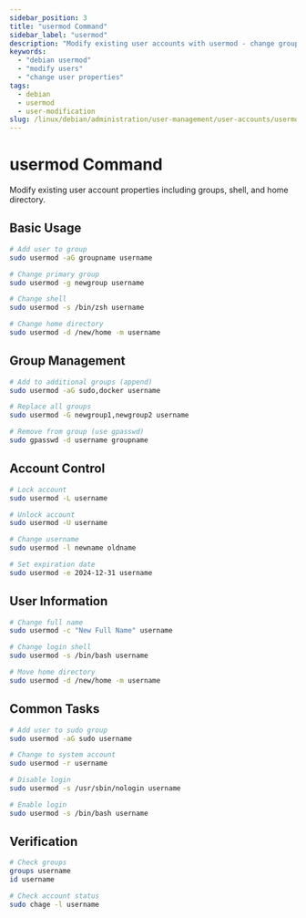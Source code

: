 ```yaml
---
sidebar_position: 3
title: "usermod Command"
sidebar_label: "usermod"
description: "Modify existing user accounts with usermod - change groups, shell, home directory, and account properties."
keywords:
  - "debian usermod"
  - "modify users"
  - "change user properties"
tags:
  - debian
  - usermod
  - user-modification
slug: /linux/debian/administration/user-management/user-accounts/usermod
---
```


# usermod Command

Modify existing user account properties including groups, shell, and home directory.

## Basic Usage

```bash
# Add user to group
sudo usermod -aG groupname username

# Change primary group
sudo usermod -g newgroup username

# Change shell
sudo usermod -s /bin/zsh username

# Change home directory
sudo usermod -d /new/home -m username
```

## Group Management

```bash
# Add to additional groups (append)
sudo usermod -aG sudo,docker username

# Replace all groups
sudo usermod -G newgroup1,newgroup2 username

# Remove from group (use gpasswd)
sudo gpasswd -d username groupname
```

## Account Control

```bash
# Lock account
sudo usermod -L username

# Unlock account
sudo usermod -U username

# Change username
sudo usermod -l newname oldname

# Set expiration date
sudo usermod -e 2024-12-31 username
```

## User Information

```bash
# Change full name
sudo usermod -c "New Full Name" username

# Change login shell
sudo usermod -s /bin/bash username

# Move home directory
sudo usermod -d /new/home -m username
```

## Common Tasks

```bash
# Add user to sudo group
sudo usermod -aG sudo username

# Change to system account
sudo usermod -r username

# Disable login
sudo usermod -s /usr/sbin/nologin username

# Enable login
sudo usermod -s /bin/bash username
```

## Verification

```bash
# Check groups
groups username
id username

# Check account status
sudo chage -l username
```
